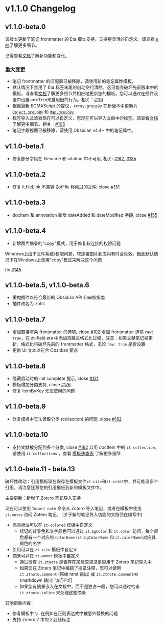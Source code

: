 # v1.1.0 Changelog

## v1.1.0-beta.0

该版本更新了笔记 frontmatter 的 Eta 脚本支持，支持更灵活的自定义。请查看[文档](https://obzt.aidenlx.top/getting-started/basic-usage/template-config#note-properties-template)了解更多细节。

记得查看[文档](https://obzt.aidenlx.top/)了解新功能和变化。

### 重大变更

- 笔记 frontmatter 的旧配置已被移除，请使用新的笔记属性模板。
- 默认情况下禁用了 Eta 标签末尾的自动空行清除。这可能会破坏先前版本中的模板，请查看[文档](https://obzt.aidenlx.top/faq/slurp)了解更多细节并相应地更新您的模板。您可以通过在插件设置中设置`autoTrim`来启用旧的行为。相关：[#110](https://github.com/aidenlx/obsidian-zotero/issues/110)
- 根据最新 ECMAScript 的提议，`Array.groupBy` 在新版本中更新为 [`Object.groupBy`](https://developer.mozilla.org/en-US/docs/Web/JavaScript/Reference/Global_Objects/Object/groupBy) 和 [`Map.groupBy`](https://developer.mozilla.org/en-US/docs/Web/JavaScript/Reference/Global_Objects/Map/groupBy)
- 标签导入过滤器现在可以自定义，您现在可以导入文献中的标签。请查看[文档](https://obzt.aidenlx.top/how-to/template-cheatsheet#only-manual-tags)了解更多细节。相关：[#106](https://github.com/aidenlx/obsidian-zotero/issues/106)
- 笔记字段视图已被移除，请使用 Obsidian v4.4+ 中的笔记属性。

## v1.1.0-beta.1

- 修复部分字段在 filename 和 citation 中不可用, 相关: [#162](https://github.com/aidenlx/obsidian-zotero/issues/162), [#135](https://github.com/aidenlx/obsidian-zotero/issues/135)

## v1.1.0-beta.2

- 修复 it.fileLink 不兼容 ZotFile 移动过的文件; close [#151](https://github.com/aidenlx/obsidian-zotero/issues/151)

## v1.1.0-beta.3

- docItem 和 annotation 新增 dateAdded 和 dateModified 字段; close [#155](https://github.com/aidenlx/obsidian-zotero/issues/155)

## v1.1.0-beta.4

- 新增图片摘录的"copy"模式，用于修复软连接的权限问题

Windows上由于文件系统/权限问题，软连接图片到库内有时会失效，因此默认情况下在Windows上使用"copy"模式来解决这个问题

fix [#145](https://github.com/aidenlx/obsidian-zotero/issues/145)

## v1.1.0-beta.5, v1.1.0-beta.6

- 重构插件以符合最新的 Obsidian API 和审核指南
- 插件改名为 zotlit

## v1.1.0-beta.7

- 增加直接渲染 frontmatter 的选项, close [#102](https://github.com/aidenlx/obsidian-zotero/issues/121)
    增加 frontmatter 选项 `raw: true`，在 zt-field.eta 中添加将跳过格式化过程，注意：如果文献笔记被更新，格式化将破坏先前的 frontmatter 格式，无论 `raw: true` 是否设置
- 更新 UI 文本以符合 Obsidian 要求

## v1.1.0-beta.8

- 隐藏启动时的 init complete 提示, close [#121](https://github.com/aidenlx/obsidian-zotero/issues/121)
- 模板增加分类支持, close [#176](https://github.com/aidenlx/obsidian-zotero/issues/176)
- 修复 ItemByKey 无法使用的问题

## v1.1.0-beta.9

- 修复模板中无法读取分类 (collection) 的问题, close [#182](https://github.com/aidenlx/obsidian-zotero/issues/182)

## v1.1.0-beta.10

- 支持文献被分配到多个分类, close [#182](https://github.com/aidenlx/obsidian-zotero/issues/182)
    弃用 docItem 中的 `it.collection`，请使用 `it.collections` ，查看 [模板速查表](https://obzt.aidenlx.top/how-to/template-cheatsheet#collection) 了解更多细节

## v1.1.0-beta.11 - beta.13

破坏性改动：引用模板现在保存在模板文件`zt-cite`和`zt-cite2`中，并可处理多个引用，请注意迁移您的引用模板到新的模板文件中。

<!-- 查看[模板速查表](https://obzt.aidenlx.top/how-to/template-cheatsheet#citation)了解更多细节。 -->

主要更新：新增了 Zotero 笔记导入支持

现在可以使用 `Import note` 命令从 Zotero 导入笔记，或者在模板中使用 `it.notes` 访问 Zotero 笔记。 (关于新的笔记导入功能的文档仍在编写中)

- 高亮标注可以在 `zt-colored` 模板中自定义
    - 标记的背景色和文字颜色可以通过 `it.bgColor` 和 `it.color` 访问，每个颜色都有一个对应的 `colorName` (`it.bgColorName` 和 `it.colorName`)对应其颜色的名字
- 引用可以在 `zt-cite` 模板中自定义
- 摘录可以在 `zt-annot` 模板中自定义
    - 通过检查 `it.ztnote` 是否存在来检查摘录是否用于 Zotero 笔记导入中
    - 如果您在 Zotero 笔记中编辑了摘录注释，您可以使用 `it.ztnote.comment` (原始 html 输出) 或 `it.ztnote.commentMd` (markdown 输出) 访问它们
    - 如果您有摘录嵌入在文段中，而不是独占一段，您可以通过检查 `it.ztnote.inline` 来处理这些摘录

其他更新内容：

- 修复模板中 `\n` 在例如在正则表达式中被意外替换的问题
- 支持 Zotero 7 中的下划线标注

<!-- 你可以在[这里](https://obzt.aidenlx.top/getting-started/basic-usage/note-import)查看更多关于 Zotero 笔记导入的细节 -->
